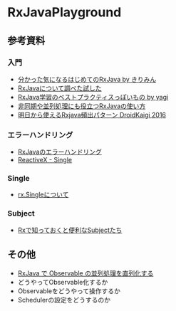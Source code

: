 # RxJavaPlayground

## 参考資料

### 入門

* [分かった気になるはじめてのRxJava by きりみん](https://speakerdeck.com/kirimin/fen-katutaqi-ninaruhazimetefalserxjava)
* [RxJavaについて調べた試した](http://kirimin.hatenablog.com/entry/20141012/1413126770)
* [RxJava学習のベストプラクティスっぽいもの by yagi](https://speakerdeck.com/sys1yagi/rxjavaxue-xi-falsehesutohurakuteisutuhoimofalse)
* [非同期や並列処理にも役立つRxJavaの使い方](http://qiita.com/disc99/items/1b2e44a1105008ec3ac9)
* [明日から使えるRxjava頻出パターン DroidKaigi 2016](http://www.slideshare.net/KazukiYoshida/droidkaigi-rxjava)

### エラーハンドリング

* [RxJavaのエラーハンドリング](http://qiita.com/boohbah/items/108b378c5cb593c666e6)
* [ReactiveX - Single ](http://reactivex.io/documentation/single.html)

### Single

* [rx.Singleについて](http://qiita.com/izumin5210/items/24449aee848b5ddbcf6d)

### Subject

* [Rxで知っておくと便利なSubjectたち](http://qiita.com/hide92795/items/f7205c8171826cc2153b)


## その他

* [RxJava で Observable の並列処理を直列化する](http://qiita.com/amay077/items/e95b30bfab2f75741edd)
* どうやってObservable化するか
* Observableをどうやって操作するか
* Schedulerの設定をどうするのか
